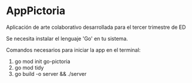 # AppPictoria
Aplicación de arte colaborativo desarrollada para el tercer trimestre de ED

Se necesita instalar el lenguaje 'Go' en tu sistema.

Comandos necesarios para iniciar la app en el terminal:
1. go mod init go-pictoria
2. go mod tidy
3. go build -o server && ./server
